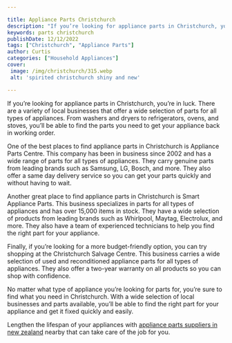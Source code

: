 ```yaml
---

title: Appliance Parts Christchurch
description: "If you’re looking for appliance parts in Christchurch, you’re in luck. There are a variety of local businesses that offer a wide s...check it out to learn"
keywords: parts christchurch
publishDate: 12/12/2022
tags: ["Christchurch", "Appliance Parts"]
author: Curtis
categories: ["Household Appliances"]
cover: 
 image: /img/christchurch/315.webp
 alt: 'spirited christchurch shiny and new'

---
```


If you’re looking for appliance parts in Christchurch, you’re in luck. There are a variety of local businesses that offer a wide selection of parts for all types of appliances. From washers and dryers to refrigerators, ovens, and stoves, you’ll be able to find the parts you need to get your appliance back in working order.

One of the best places to find appliance parts in Christchurch is Appliance Parts Centre. This company has been in business since 2002 and has a wide range of parts for all types of appliances. They carry genuine parts from leading brands such as Samsung, LG, Bosch, and more. They also offer a same day delivery service so you can get your parts quickly and without having to wait.

Another great place to find appliance parts in Christchurch is Smart Appliance Parts. This business specializes in parts for all types of appliances and has over 15,000 items in stock. They have a wide selection of products from leading brands such as Whirlpool, Maytag, Electrolux, and more. They also have a team of experienced technicians to help you find the right part for your appliance.

Finally, if you’re looking for a more budget-friendly option, you can try shopping at the Christchurch Salvage Centre. This business carries a wide selection of used and reconditioned appliance parts for all types of appliances. They also offer a two-year warranty on all products so you can shop with confidence.

No matter what type of appliance you’re looking for parts for, you’re sure to find what you need in Christchurch. With a wide selection of local businesses and parts available, you’ll be able to find the right part for your appliance and get it fixed quickly and easily.

Lengthen the lifespan of your appliances with <a href="/pages/appliance-parts-suppliers-in-new-zealand/">appliance parts suppliers in new zealand</a> nearby that can take care of the job for you.